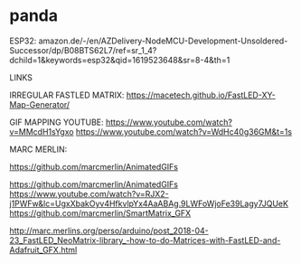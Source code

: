 # panda

ESP32:
amazon.de/-/en/AZDelivery-NodeMCU-Development-Unsoldered-Successor/dp/B08BTS62L7/ref=sr_1_4?dchild=1&keywords=esp32&qid=1619523648&sr=8-4&th=1

LINKS

IRREGULAR FASTLED MATRIX: 
https://macetech.github.io/FastLED-XY-Map-Generator/

GIF MAPPING YOUTUBE:
https://www.youtube.com/watch?v=MMcdH1sYgxo
https://www.youtube.com/watch?v=WdHc40g36GM&t=1s

MARC MERLIN:

https://github.com/marcmerlin/AnimatedGIFs

https://github.com/marcmerlin/AnimatedGIFs
https://www.youtube.com/watch?v=RJX2-j1PWFw&lc=UgxXbakOyv4HfkvlpYx4AaABAg.9LWFoWjoFe39Lagy7JQUeK
https://github.com/marcmerlin/SmartMatrix_GFX

http://marc.merlins.org/perso/arduino/post_2018-04-23_FastLED_NeoMatrix-library_-how-to-do-Matrices-with-FastLED-and-Adafruit_GFX.html

